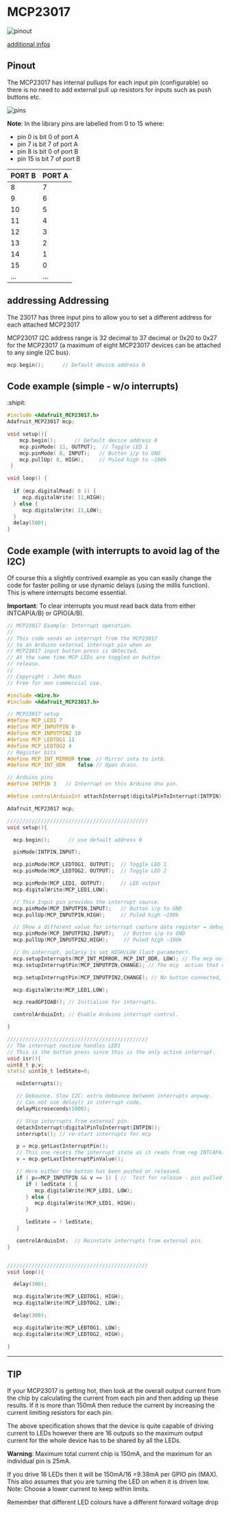 # MCP23017

![pinout](https://www.best-microcontroller-projects.com/image-files/mcp23017_breadboard.jpg?ezimgfmt=rs:450x606/rscb1/ng:webp/ngcb1)

[additional infos](https://www.best-microcontroller-projects.com/mcp23017.html)



## Pinout

The MCP23017 has internal pullups for each input pin (configurable) so there is no need to add external pull up resistors for inputs such as push buttons etc.

![pins](https://www.best-microcontroller-projects.com/image-files/mcp23017-pinout.jpg?ezimgfmt=rs:236x187/rscb1/ng:webp/ngcb1)


**Note**: In the library pins are labelled from 0 to 15 where:

- pin 0 is bit 0 of port A
- pin 7 is bit 7 of port A
- pin 8 is bit 0 of port B
- pin 15 is bit 7 of port B

| PORT B | PORT A | 
|--------|--------|
|    8   |    7   |
|    9   |    6   |
|   10   |    5   |
|   11   |    4   |
|   12   |    3   |
|   13   |    2   |
|   14   |    1   |
|   15   |    0   |
|  ...   |   ...  |

## addressing Addressing

The 23017 has three input pins to allow you to set a different address for each attached MCP23017

MCP23017 I2C address range is 32 decimal to 37 decimal or 0x20 to 0x27 for the MCP23017 (a maximum of eight MCP23017 devices can be attached to any single I2C bus).
```c++
mcp.begin();      // Default device address 0
```


## Code example  (simple - w/o interrupts)
:shipit:

```c++
#include <Adafruit_MCP23017.h>
Adafruit_MCP23017 mcp;

void setup(){
    mcp.begin();      // Default device address 0
    mcp.pinMode( 11, OUTPUT);  // Toggle LED 1
    mcp.pinMode( 8, INPUT);   // Button i/p to GND
    mcp.pullUp( 8, HIGH);     // Puled high to ~100k
 }

void loop() {
  
  if (mcp.digitalRead( 8 )) {
     mcp.digitalWrite( 11,HIGH);
  } else {
     mcp.digitalWrite( 11,LOW);
  }
  delay(500);
} 
```
## Code example  (with interrupts to avoid lag of the I2C)

Of course this a slightly contrived example as you can easily change the code for faster polling or use dynamic delays (using the millis function).
This is where interrupts become essential.

**Important**: To clear interrupts you must read back data from either INTCAP(A/B) or GPIO(A/B).

```c++
// MCP23017 Example: Interrupt operation.
//
// This code sends an interrupt from the MCP23017
// to an Arduino external interrupt pin when an
// MCP23017 input button press is detected.
// At the same time MCP LEDs are toggled on button
// release.
//
// Copyright : John Main
// Free for non commercial use.

#include <Wire.h>
#include <Adafruit_MCP23017.h>

// MCP23017 setup
#define MCP_LED1 7
#define MCP_INPUTPIN 8
#define MCP_INPUTPIN2 10
#define MCP_LEDTOG1 11
#define MCP_LEDTOG2 4
// Register bits
#define MCP_INT_MIRROR true  // Mirror inta to intb.
#define MCP_INT_ODR    false // Open drain.

// Arduino pins
#define INTPIN 3   // Interrupt on this Arduino Uno pin.

#define controlArduioInt attachInterrupt(digitalPinToInterrupt(INTPIN),isr,FALLING)

Adafruit_MCP23017 mcp;

//////////////////////////////////////////////
void setup(){

  mcp.begin();      // use default address 0

  pinMode(INTPIN,INPUT);

  mcp.pinMode(MCP_LEDTOG1, OUTPUT);  // Toggle LED 1
  mcp.pinMode(MCP_LEDTOG2, OUTPUT);  // Toggle LED 2

  mcp.pinMode(MCP_LED1, OUTPUT);     // LED output
  mcp.digitalWrite(MCP_LED1,LOW);

  // This Input pin provides the interrupt source.
  mcp.pinMode(MCP_INPUTPIN,INPUT);   // Button i/p to GND
  mcp.pullUp(MCP_INPUTPIN,HIGH);     // Puled high ~100k

  // Show a different value for interrupt capture data register = debug.
  mcp.pinMode(MCP_INPUTPIN2,INPUT);   // Button i/p to GND
  mcp.pullUp(MCP_INPUTPIN2,HIGH);     // Puled high ~100k

  // On interrupt, polariy is set HIGH/LOW (last parameter).
  mcp.setupInterrupts(MCP_INT_MIRROR, MCP_INT_ODR, LOW); // The mcp output interrupt pin.
  mcp.setupInterruptPin(MCP_INPUTPIN,CHANGE); // The mcp  action that causes an interrupt.

  mcp.setupInterruptPin(MCP_INPUTPIN2,CHANGE); // No button connected, see effect on code=none.

  mcp.digitalWrite(MCP_LED1,LOW);

  mcp.readGPIOAB(); // Initialise for interrupts.

  controlArduioInt; // Enable Arduino interrupt control.

}

//////////////////////////////////////////////
// The interrupt routine handles LED1
// This is the button press since this is the only active interrupt.
void isr(){
uint8_t p,v;
static uint16_t ledState=0;

   noInterrupts();

   // Debounce. Slow I2C: extra debounce between interrupts anyway.
   // Can not use delay() in interrupt code.
   delayMicroseconds(1000);

   // Stop interrupts from external pin.
   detachInterrupt(digitalPinToInterrupt(INTPIN));
   interrupts(); // re-start interrupts for mcp

   p = mcp.getLastInterruptPin();
   // This one resets the interrupt state as it reads from reg INTCAPA(B).
   v = mcp.getLastInterruptPinValue();

   // Here either the button has been pushed or released.
   if ( p==MCP_INPUTPIN && v == 1) { //  Test for release - pin pulled high
      if ( ledState ) {
         mcp.digitalWrite(MCP_LED1, LOW);
      } else {
         mcp.digitalWrite(MCP_LED1, HIGH);
      }

      ledState = ! ledState;
   }

   controlArduioInt;  // Reinstate interrupts from external pin.
}


//////////////////////////////////////////////
void loop(){

  delay(300);

  mcp.digitalWrite(MCP_LEDTOG1, HIGH);
  mcp.digitalWrite(MCP_LEDTOG2, LOW);

  delay(300);

  mcp.digitalWrite(MCP_LEDTOG1, LOW);
  mcp.digitalWrite(MCP_LEDTOG2, HIGH);

}
```

---
## TIP
If your MCP23017 is getting hot, then look at the overall output current from the chip by calculating the current from each pin and then adding up these results. If it is more than 150mA then reduce the current by increasing the current limiting resistors for each pin.

The above specification shows that the device is quite capable of driving current to LEDs however there are 16 outputs so the maximum output current for the whole device has to be shared by all the LEDs.

**Warning**: Maximum total current chip is 150mA, and the maximum for an individual pin is 25mA.

If you drive 16 LEDs then it will be 150mA/16 =9.38mA per GPIO pin (MAX). This also assumes that you are turning the LED on when it is driven low. Note: Choose a lower current to keep within limits.

Remember that different LED colours have a different forward voltage drop 
